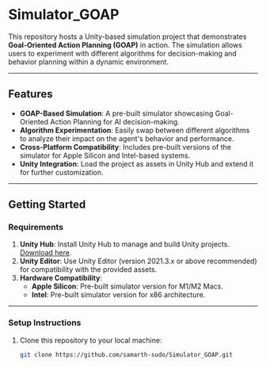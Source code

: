 # Simulator_GOAP

This repository hosts a Unity-based simulation project that demonstrates **Goal-Oriented Action Planning (GOAP)** in action. The simulation allows users to experiment with different algorithms for decision-making and behavior planning within a dynamic environment.

---

## Features

- **GOAP-Based Simulation**: A pre-built simulator showcasing Goal-Oriented Action Planning for AI decision-making.
- **Algorithm Experimentation**: Easily swap between different algorithms to analyze their impact on the agent's behavior and performance.
- **Cross-Platform Compatibility**: Includes pre-built versions of the simulator for Apple Silicon and Intel-based systems.
- **Unity Integration**: Load the project as assets in Unity Hub and extend it for further customization.

---

## Getting Started

### Requirements

1. **Unity Hub**: Install Unity Hub to manage and build Unity projects. [Download here](https://unity.com/download).
2. **Unity Editor**: Use Unity Editor (version 2021.3.x or above recommended) for compatibility with the provided assets.
3. **Hardware Compatibility**:
   - **Apple Silicon**: Pre-built simulator version for M1/M2 Macs.
   - **Intel**: Pre-built simulator version for x86 architecture.

---

### Setup Instructions

1. Clone this repository to your local machine:
   ```bash
   git clone https://github.com/samarth-sudo/Simulator_GOAP.git

